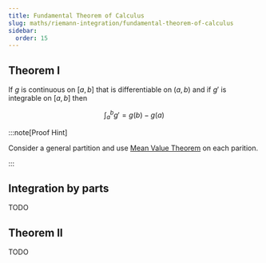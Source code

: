 ```yaml
---
title: Fundamental Theorem of Calculus
slug: maths/riemann-integration/fundamental-theorem-of-calculus
sidebar:
  order: 15
---
```


## Theorem I

If $g$ is continuous on $[a,b]$ that is differentiable on $(a,b)$ and if $g'$ is
integrable on $[a,b]$ then

```math
\int_a^b g' = g(b) - g(a)
```

:::note[Proof Hint]

Consider a general partition and use
[Mean Value Theorem](/maths/real-analysis/other-theorems/#mean-value-theorem) on
each parition.

:::

## Integration by parts

TODO

## Theorem II

TODO
